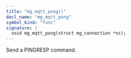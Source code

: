 ```yaml
---
title: "mg_mqtt_pong()"
decl_name: "mg_mqtt_pong"
symbol_kind: "func"
signature: |
  void mg_mqtt_pong(struct mg_connection *nc);
---
```


Send a PINGRESP command. 

